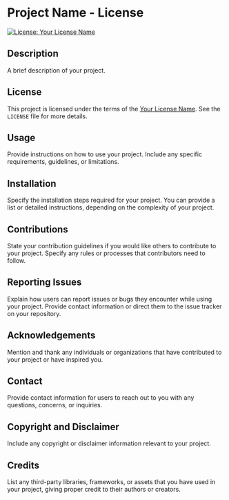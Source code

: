 # Project Name - License

[![License: Your License Name](https://img.shields.io/badge/License-Your%20License%20Name-blue.svg)](https://your-license-url.com)

## Description
A brief description of your project.

## License
This project is licensed under the terms of the [Your License Name](https://your-license-url.com). See the `LICENSE` file for more details.

## Usage
Provide instructions on how to use your project. Include any specific requirements, guidelines, or limitations.

## Installation
Specify the installation steps required for your project. You can provide a list or detailed instructions, depending on the complexity of your project.

## Contributions
State your contribution guidelines if you would like others to contribute to your project. Specify any rules or processes that contributors need to follow.

## Reporting Issues
Explain how users can report issues or bugs they encounter while using your project. Provide contact information or direct them to the issue tracker on your repository.

## Acknowledgements
Mention and thank any individuals or organizations that have contributed to your project or have inspired you.

## Contact
Provide contact information for users to reach out to you with any questions, concerns, or inquiries.

## Copyright and Disclaimer
Include any copyright or disclaimer information relevant to your project.

## Credits
List any third-party libraries, frameworks, or assets that you have used in your project, giving proper credit to their authors or creators.

